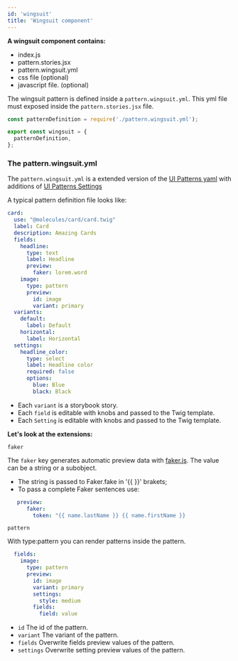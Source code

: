 ```yaml
---
id: 'wingsuit'
title: 'Wingsuit component'
---
```

<b>A wingsuit component contains:</b>
* index.js
* pattern.stories.jsx
* pattern.wingsuit.yml
* css file (optional)
* javascript file. (optional)

 
The wingsuit pattern is defined inside a `pattern.wingsuit.yml`. This yml file must exposed inside the `pattern.stories.jsx` file.

```js
const patternDefinition = require('./pattern.wingsuit.yml');

export const wingsuit = {
  patternDefinition,
};

```
### The pattern.wingsuit.yml
The `pattern.wingsuit.yml` is a extended version of the [UI Patterns yaml](https://ui-patterns.readthedocs.io/en/8.x-1.x/content/patterns-definition.html) with additions of [UI Patterns Settings](https://www.drupal.org/project/ui_patterns_settings)

A typical pattern definition file looks like:
 
```yaml
card:
  use: "@molecules/card/card.twig"
  label: Card
  description: Amazing Cards
  fields:
    headline:
      type: text
      label: Headline
      preview:
        faker: lorem.word
    image:
      type: pattern
      preview:
        id: image
        variant: primary
  variants:
    default:
      label: Default
    horizontal:
      label: Horizontal
  settings:
    headline_color:
      type: select
      label: Headline color
      required: false
      options:
        blue: Blue
        black: Black
```

* Each `variant` is a storybook story. 
* Each `field` is editable with knobs and passed to the Twig template.
* Each `Setting` is editable with knobs and passed to the Twig template.


<b>Let's look at the extensions:</b>

`faker`

The `faker` key generates automatic preview data with [faker.js](https://github.com/marak/Faker.js/).
The value can be a string or a subobject. 
* The string is passed to Faker.fake in '{{ }}' brakets;
* To pass a complete Faker sentences use:
```yaml
   preview:
      faker:
        token: "{{ name.lastName }} {{ name.firstName }}
```

`pattern`

With type:pattern you can render patterns inside the pattern.
```yaml
  fields:  
    image:
      type: pattern
      preview:
        id: image
        variant: primary
        settings:
          style: medium
        fields:
          field: value
```  
* `id` The id of the pattern.
* `variant` The variant of the pattern.
* `fields` Overwrite fields preview values of the pattern.
* `settings` Overwrite setting preview values of the pattern.
